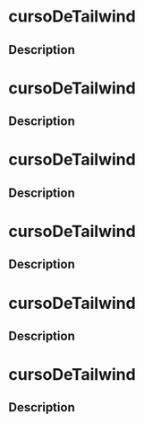 # cursoDeTailwind

## Description

# cursoDeTailwind

## Description

# cursoDeTailwind

## Description

# cursoDeTailwind

## Description

# cursoDeTailwind

## Description

# cursoDeTailwind

## Description

